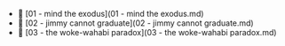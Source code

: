 * 📄 [01 - mind the exodus](01 - mind the exodus.md)
* 📄 [02 - jimmy cannot graduate](02 - jimmy cannot graduate.md)
* 📄 [03 - the woke-wahabi paradox](03 - the woke-wahabi paradox.md)
